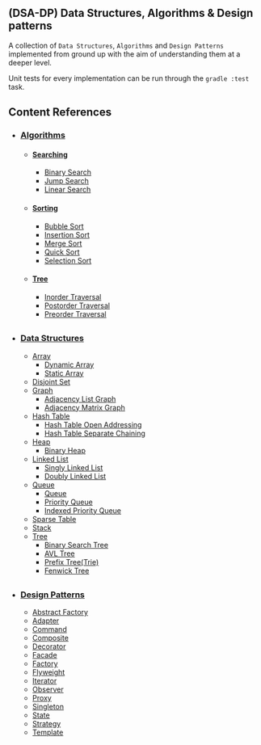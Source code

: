 ## (DSA-DP) Data Structures, Algorithms & Design patterns

A collection of <code>Data Structures</code>, <code>Algorithms</code> and <code>Design Patterns</code> implemented from ground up with
the aim of understanding them at a deeper level.

Unit tests for every implementation can be run through the <code>gradle :test</code> task. 



## Content References

* ### [Algorithms](https://github.com/Pho3b/DSA-DP/tree/master/src/main/java/dsa_dp/algorithms/searching)

  * #### [Searching](https://github.com/Chatrz/DSA/tree/amirhossein/Data%20Structures/Lists)
      * [Binary Search](https://github.com/Pho3b/DSA-DP/blob/master/src/main/java/dsa_dp/algorithms/searching/BinarySearch.java)
      * [Jump Search](https://github.com/Pho3b/DSA-DP/blob/master/src/main/java/dsa_dp/algorithms/searching/JumpSearch.java)
      * [Linear Search](https://github.com/Pho3b/DSA-DP/blob/master/src/main/java/dsa_dp/algorithms/searching/LinearSearch.java)
  * #### [Sorting](https://github.com/Pho3b/DSA-DP/tree/master/src/main/java/dsa_dp/algorithms/sorting)
      * [Bubble Sort](https://github.com/Pho3b/DSA-DP/blob/master/src/main/java/dsa_dp/algorithms/sorting/BubbleSort.java)
      * [Insertion Sort](https://github.com/Pho3b/DSA-DP/blob/master/src/main/java/dsa_dp/algorithms/sorting/InsertionSort.java)
      * [Merge Sort](https://github.com/Pho3b/DSA-DP/blob/master/src/main/java/dsa_dp/algorithms/sorting/MergeSort.java)
      * [Quick Sort](https://github.com/Pho3b/DSA-DP/blob/master/src/main/java/dsa_dp/algorithms/sorting/QuickSort.java)
      * [Selection Sort](https://github.com/Pho3b/DSA-DP/blob/master/src/main/java/dsa_dp/algorithms/sorting/SelectionSort.java)
  * #### [Tree](https://github.com/Pho3b/DSA-DP/tree/master/src/main/java/dsa_dp/algorithms/tree/traversal)
    * [Inorder Traversal](https://github.com/Pho3b/DSA-DP/blob/master/src/main/java/dsa_dp/algorithms/tree/traversal/InorderTraversal.java)
    * [Postorder Traversal](https://github.com/Pho3b/DSA-DP/blob/master/src/main/java/dsa_dp/algorithms/tree/traversal/PostorderTraversal.java)
    * [Preorder Traversal](https://github.com/Pho3b/DSA-DP/blob/master/src/main/java/dsa_dp/algorithms/tree/traversal/PreorderTraversal.java)

##

* ### [Data Structures](https://github.com/Pho3b/DSA-DP/tree/master/src/main/java/dsa_dp/data_structures)
  * [Array](https://github.com/Pho3b/DSA-DP/blob/master/src/main/java/dsa_dp/algorithms/sorting/BubbleSort.java)
    * [Dynamic Array](https://github.com/Pho3b/DSA-DP/blob/master/src/main/java/dsa_dp/data_structures/array/DynamicArray.java)
    * [Static Array](https://github.com/Pho3b/DSA-DP/blob/master/src/main/java/dsa_dp/data_structures/array/StaticArray.java)
  * [Disjoint Set](https://github.com/Pho3b/DSA-DP/blob/master/src/main/java/dsa_dp/data_structures/disjoint_set/DisjointSet.java)
  * [Graph](https://github.com/Pho3b/DSA-DP/tree/master/src/main/java/dsa_dp/data_structures/graph)
    * [Adjacency List Graph](https://github.com/Pho3b/DSA-DP/blob/master/src/main/java/dsa_dp/data_structures/graph/AdjacencyListGraph.java)
    * [Adjacency Matrix Graph](https://github.com/Pho3b/DSA-DP/blob/master/src/main/java/dsa_dp/data_structures/graph/AdjacencyMatrixGraph.java)
  * [Hash Table](https://github.com/Pho3b/DSA-DP/tree/master/src/main/java/dsa_dp/data_structures/hash_table)
    * [Hash Table Open Addressing](https://github.com/Pho3b/DSA-DP/blob/master/src/main/java/dsa_dp/data_structures/hash_table/HashTableOpenAddressing.java)
    * [Hash Table Separate Chaining](https://github.com/Pho3b/DSA-DP/blob/master/src/main/java/dsa_dp/data_structures/hash_table/HashTableSeparateChaining.java)
  * [Heap](https://github.com/Pho3b/DSA-DP/tree/master/src/main/java/dsa_dp/data_structures/heap)
    * [Binary Heap](https://github.com/Pho3b/DSA-DP/blob/master/src/main/java/dsa_dp/data_structures/heap/BinaryHeap.java)
  * [Linked List](https://github.com/Pho3b/DSA-DP/tree/master/src/main/java/dsa_dp/data_structures/linked_list)
    * [Singly Linked List](https://github.com/Pho3b/DSA-DP/blob/master/src/main/java/dsa_dp/data_structures/linked_list/SinglyLinkedList.java)
    * [Doubly Linked List](https://github.com/Pho3b/DSA-DP/blob/master/src/main/java/dsa_dp/data_structures/linked_list/DoublyLInkedList.java)
  * [Queue](https://github.com/Pho3b/DSA-DP/tree/master/src/main/java/dsa_dp/data_structures/queue)
    * [Queue](https://github.com/Pho3b/DSA-DP/blob/master/src/main/java/dsa_dp/data_structures/queue/Queue.java)
    * [Priority Queue](https://github.com/Pho3b/DSA-DP/blob/master/src/main/java/dsa_dp/data_structures/queue/PriorityQueue.java)
    * [Indexed Priority Queue](https://github.com/Pho3b/DSA-DP/blob/master/src/main/java/dsa_dp/data_structures/queue/IndexedPriorityQueue.java)
  * [Sparse Table](https://github.com/Pho3b/DSA-DP/blob/master/src/main/java/dsa_dp/data_structures/sparse_table/SparseTable.java)
  * [Stack](https://github.com/Pho3b/DSA-DP/blob/master/src/main/java/dsa_dp/data_structures/stack/Stack.java)
  * [Tree](https://github.com/Pho3b/DSA-DP/tree/master/src/main/java/dsa_dp/data_structures/tree)
    * [Binary Search Tree](https://github.com/Pho3b/DSA-DP/blob/master/src/main/java/dsa_dp/data_structures/tree/BinarySearchTree.java)
    * [AVL Tree](https://github.com/Pho3b/DSA-DP/blob/master/src/main/java/dsa_dp/data_structures/tree/AvlTree.java)
    * [Prefix Tree(Trie)](https://github.com/Pho3b/DSA-DP/blob/master/src/main/java/dsa_dp/data_structures/tree/Trie.java)
    * [Fenwick Tree](https://github.com/Pho3b/DSA-DP/blob/master/src/main/java/dsa_dp/data_structures/tree/FenwickTree.java)

##

* ### [Design Patterns](https://github.com/Pho3b/DSA-DP/tree/master/src/main/java/dsa_dp/design_patterns)
  * [Abstract Factory](https://github.com/Pho3b/DSA-DP/tree/master/src/main/java/dsa_dp/design_patterns/abstract_factory)
  * [Adapter](https://github.com/Pho3b/DSA-DP/tree/master/src/main/java/dsa_dp/design_patterns/adapter)
  * [Command](https://github.com/Pho3b/DSA-DP/tree/master/src/main/java/dsa_dp/design_patterns/command)
  * [Composite](https://github.com/Pho3b/DSA-DP/tree/master/src/main/java/dsa_dp/design_patterns/composite)
  * [Decorator](https://github.com/Pho3b/DSA-DP/tree/master/src/main/java/dsa_dp/design_patterns/decorator/salad_decorators)
  * [Facade](https://github.com/Pho3b/DSA-DP/tree/master/src/main/java/dsa_dp/design_patterns/facade)
  * [Factory](https://github.com/Pho3b/DSA-DP/tree/master/src/main/java/dsa_dp/design_patterns/factory)
  * [Flyweight](https://github.com/Pho3b/DSA-DP/tree/master/src/main/java/dsa_dp/design_patterns/flyweight)
  * [Iterator](https://github.com/Pho3b/DSA-DP/tree/master/src/main/java/dsa_dp/design_patterns/iterator)
  * [Observer](https://github.com/Pho3b/DSA-DP/tree/master/src/main/java/dsa_dp/design_patterns/observer)
  * [Proxy](https://github.com/Pho3b/DSA-DP/tree/master/src/main/java/dsa_dp/design_patterns/proxy/remote_proxy)
  * [Singleton](https://github.com/Pho3b/DSA-DP/tree/master/src/main/java/dsa_dp/design_patterns/singleton)
  * [State](https://github.com/Pho3b/DSA-DP/tree/master/src/main/java/dsa_dp/design_patterns/state)
  * [Strategy](https://github.com/Pho3b/DSA-DP/tree/master/src/main/java/dsa_dp/design_patterns/strategy)
  * [Template](https://github.com/Pho3b/DSA-DP/tree/master/src/main/java/dsa_dp/design_patterns/template)
  
